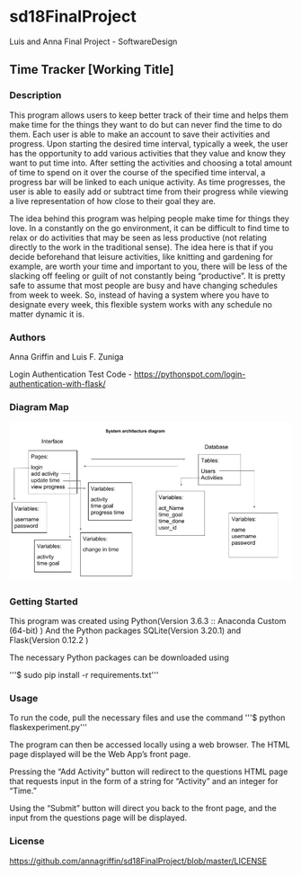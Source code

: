 # sd18FinalProject
Luis and Anna Final Project - SoftwareDesign


## Time Tracker [Working Title]

### Description
This program allows users to keep better track of their time and helps them make time for the things they want to do but can never find the time to do them. Each user is able to make an account to save their activities and progress. Upon starting the desired time interval, typically a week, the user has the opportunity to add various activities that they value and know they want to put time into. After setting the activities and choosing a total amount of time to spend on it over the course of the specified time interval, a progress bar will be linked to each unique activity. As time progresses, the user is able to easily add or subtract time from their progress while viewing a live representation of how close to their goal they are.

The idea behind this program was helping people make time for things they love. In a constantly on the go environment, it can be difficult to find time to relax or do activities that may be seen as less productive (not relating directly to the work in the traditional sense). The idea here is that if you decide beforehand that leisure activities, like knitting and gardening for example, are worth your time and important to you, there will be less of the slacking off feeling or guilt of not constantly being “productive”. It is pretty safe to assume that most people are busy and have changing schedules from week to week. So, instead of having a system where you have to designate every week, this flexible system works with any schedule no matter dynamic it is.

### Authors

Anna Griffin and Luis F. Zuniga

Login Authentication Test Code - https://pythonspot.com/login-authentication-with-flask/


### Diagram Map

![alt text][logo]

[logo]: https://github.com/annagriffin/sd18FinalProject/blob/master/diagrammap.jpg "Label"


### Getting Started

This program was created using
Python(Version 3.6.3 :: Anaconda Custom (64-bit) )
And the Python packages
SQLite(Version 3.20.1) and
Flask(Version 0.12.2 )

The necessary Python packages can be downloaded using

'''$ sudo pip install -r requirements.txt'''

### Usage
To run the code, pull the necessary files and use the command
'''$ python flaskexperiment.py'''

The program can then be accessed locally using a web browser. The HTML page displayed will be the Web App’s front page.

Pressing the “Add Activity” button will redirect to the questions HTML page that requests input in the form of a string for “Activity” and an integer for “Time.”

Using the “Submit” button will direct you back to the front page, and the input from the questions page will be displayed.


### License

https://github.com/annagriffin/sd18FinalProject/blob/master/LICENSE
